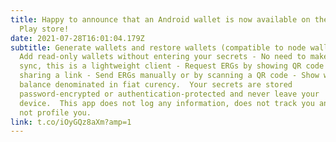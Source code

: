 ```yaml
---
title: Happy to announce that an Android wallet is now available on the Google
  Play store!
date: 2021-07-28T16:01:04.179Z
subtitle: Generate wallets and restore wallets (compatible to node wallets) -
  Add read-only wallets without entering your secrets - No need to make a full
  sync, this is a lightweight client - Request ERGs by showing QR code or
  sharing a link - Send ERGs manually or by scanning a QR code - Show wallet
  balance denominated in fiat curency.  Your secrets are stored
  password-encrypted or authentication-protected and never leave your
  device.  This app does not log any information, does not track you and does
  not profile you.
link: t.co/iOyGQz8aXm?amp=1
---
```

